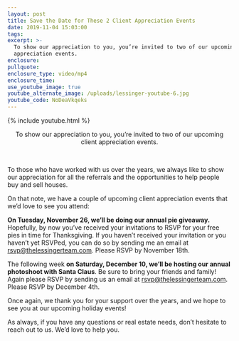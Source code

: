 ```yaml
---
layout: post
title: Save the Date for These 2 Client Appreciation Events
date: 2019-11-04 15:03:00
tags:
excerpt: >-
  To show our appreciation to you, you’re invited to two of our upcoming client
  appreciation events.
enclosure:
pullquote:
enclosure_type: video/mp4
enclosure_time:
use_youtube_image: true
youtube_alternate_image: /uploads/lessinger-youtube-6.jpg
youtube_code: NoDeaVkqeks
---
```


{% include youtube.html %}

<center>To show our appreciation to you, you&rsquo;re invited to two of our upcoming client appreciation events.</center>

&nbsp;

To those who have worked with us over the years, we always like to show our appreciation for all the referrals and the opportunities to help people buy and sell houses.

On that note, we have a couple of upcoming client appreciation events that we’d love to see you attend:

**On Tuesday, November 26, we’ll be doing our annual pie giveaway.** Hopefully, by now you’ve received your invitations to RSVP for your free pies in time for Thanksgiving. If you haven’t received your invitation or you haven’t yet RSVPed, you can do so by sending me an email at rsvp@thelessingerteam.com. Please RSVP by November 18th.

The following week **on Saturday, December 10, we’ll be hosting our annual photoshoot with Santa Claus**. Be sure to bring your friends and family\! Again please RSVP by sending us an email at rsvp@thelessingerteam.com. Please RSVP by December 4th.

Once again, we thank you for your support over the years, and we hope to see you at our upcoming holiday events\!

As always, if you have any questions or real estate needs, don’t hesitate to reach out to us. We’d love to help you.

&nbsp;